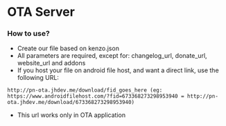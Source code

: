 # OTA Server
### How to use?
- Create our file based on kenzo.json
- All parameters are required, except for: changelog_url, donate_url, website_url and addons
- If you host your file on android file host, and want a direct link, use the following URL:
```
http://pn-ota.jhdev.me/download/fid_goes_here (eg: https://www.androidfilehost.com/?fid=673368273298953940 = http://pn-ota.jhdev.me/download/673368273298953940)
```
- This url works only in OTA application
